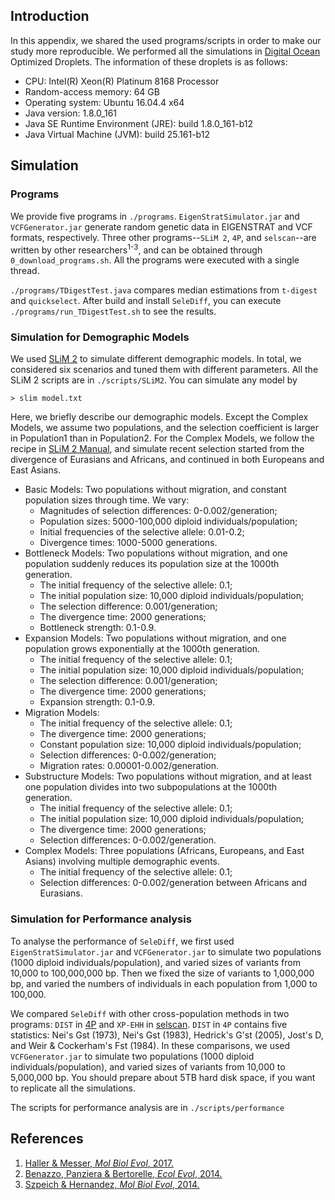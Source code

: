 ## Introduction

In this appendix, we shared the used programs/scripts in order to make our study more reproducible. We performed all the simulations in [Digital Ocean](https://cloud.digitalocean.com/) Optimized Droplets. The information of these droplets is as follows:

- CPU: Intel(R) Xeon(R) Platinum 8168 Processor
- Random-access memory: 64 GB
- Operating system: Ubuntu 16.04.4 x64
- Java version: 1.8.0_161
- Java SE Runtime Environment (JRE): build 1.8.0_161-b12
- Java Virtual Machine (JVM): build 25.161-b12

## Simulation

### Programs

We provide five programs in `./programs`. `EigenStratSimulator.jar` and `VCFGenerator.jar` generate random genetic data in EIGENSTRAT and VCF formats, respectively. 
Three other programs--`SLiM 2`, `4P`, and `selscan`--are written by other researchers<sup>1-3</sup>, and can be obtained through `0_download_programs.sh`. 
All the programs were executed with a single thread.

`./programs/TDigestTest.java` compares median estimations from `t-digest` and `quickselect`.
After build and install `SeleDiff`, you can execute `./programs/run_TDigestTest.sh` to see the results.

### Simulation for Demographic Models

We used [SLiM 2](https://messerlab.org/slim/) to simulate different demographic models. In total, we considered six scenarios and tuned them with different parameters. All the SLiM 2 scripts are in `./scripts/SLiM2`. You can simulate any model by

	> slim model.txt

Here, we briefly describe our demographic models. Except the Complex Models, we assume two populations, and the selection coefficient is larger in Population1 than in Population2. For the Complex Models, we follow the recipe in [SLiM 2 Manual](https://messerlab.org/slim/), and simulate recent selection started from the divergence of Eurasians and Africans, and continued in both Europeans and East Asians.

- Basic Models: Two populations without migration, and constant population sizes through time. We vary:
	- Magnitudes of selection differences: 0-0.002/generation;
	- Population sizes: 5000-100,000 diploid individuals/population;
	- Initial frequencies of the selective allele: 0.01-0.2;
	- Divergence times: 1000-5000 generations.
- Bottleneck Models: Two populations without migration, and one population suddenly reduces its population size at the 1000th generation.
	- The initial frequency of the selective allele: 0.1;
	- The initial population size: 10,000 diploid individuals/population;
	- The selection difference: 0.001/generation;
	- The divergence time: 2000 generations;
	- Bottleneck strength: 0.1-0.9. 
- Expansion Models: Two populations without migration, and one population grows exponentially at the 1000th generation.
	- The initial frequency of the selective allele: 0.1;
	- The initial population size: 10,000 diploid individuals/population;
	- The selection difference: 0.001/generation;
	- The divergence time: 2000 generations;
	- Expansion strength: 0.1-0.9.
- Migration Models:
	- The initial frequency of the selective allele: 0.1;
	- The divergence time: 2000 generations;
	- Constant population size: 10,000 diploid individuals/population;
	- Selection differences: 0-0.002/generation;
	- Migration rates: 0.00001-0.002/generation.
- Substructure Models: Two populations without migration, and at least one population divides into two subpopulations at the 1000th generation.
	- The initial frequency of the selective allele: 0.1;
	- The initial population size: 10,000 diploid individuals/population;
	- The divergence time: 2000 generations;
	- Selection differences: 0-0.002/generation.
- Complex Models: Three populations (Africans, Europeans, and East Asians) involving multiple demographic events.
	- The initial frequency of the selective allele: 0.1;
	- Selection differences: 0-0.002/generation between Africans and Eurasians.

### Simulation for Performance analysis

To analyse the performance of `SeleDiff`, we first used `EigenStratSimulator.jar` and `VCFGenerator.jar` to simulate two populations (1000 diploid individuals/population), 
and varied sizes of variants from 10,000 to 100,000,000 bp. Then we fixed the size of variants to 1,000,000 bp, and varied the numbers of individuals in each population from 1,000 to 100,000.

We compared `SeleDiff` with other cross-population methods in two programs: `DIST` in [4P](https://github.com/anbena/4p) and `XP-EHH` in [selscan](https://github.com/szpiech/selscan). 
`DIST` in `4P` contains five statistics: Nei's Gst (1973), Nei's Gst (1983), Hedrick's G'st (2005), Jost's D, and Weir & Cockerham's Fst (1984). 
In these comparisons, we used `VCFGenerator.jar` to simulate two populations (1000 diploid individuals/population), and varied sizes of variants from 10,000 to 5,000,000 bp. 
You should prepare about 5TB hard disk space, if you want to replicate all the simulations.

The scripts for performance analysis are in `./scripts/performance`

## References

1. [Haller & Messer, *Mol Biol Evol*, 2017.](https://academic.oup.com/mbe/article/34/1/230/2670194)
2. [Benazzo, Panziera & Bertorelle, *Ecol Evol*, 2014.](https://onlinelibrary.wiley.com/doi/abs/10.1002/ece3.1261)
3. [Szpeich & Hernandez, *Mol Biol Evol*, 2014.](https://academic.oup.com/mbe/article/31/10/2824/1012603)

